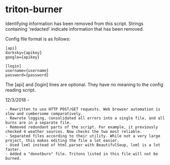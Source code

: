 # triton-burner
Identifying information has been removed from this script. Strings containing 'redacted' indicate information that has been removed.

Config file format is as follows:

    [api]
    darksky={apikey}
    google={apikey}

    [login]
    username={username}
    password={password}

The [api] and [login] lines are optional. They have no meaning to the config reading script.

12/3/2018 -

    - Rewritten to use HTTP POST/GET requests. Web browser automation is slow and cumbersome comparatively.
    - Rewrote logging, consolidated all errors into a single file, and all burns are in a separate file.
    - Removed redundant parts of the script. For example, it previously checked 4 weather sources. Now checks the two most reliable.
    - Separated files according to their utility. While not a very large project, this makes editing the file a lot easier.
    - Used lxml instead of html.parser with BeautifulSoup, lxml is a lot faster.
    - Added a "donotburn" file. Tritons listed in this file will not be burned.
